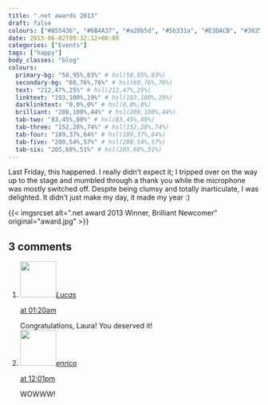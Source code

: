 ```yaml
---
title: ".net awards 2013"
draft: false
colours: ["#855436", "#6B4A37", "#a28b5d", "#5b331a", "#E3DACB", "#382519", "#C4B5AE"]
date: 2013-06-02T09:32:12+00:00
categories: ["Events"]
tags: ["happy"]
body_classes: "blog"
colours:
  primary-bg: "58,95%,83%" # hsl(58,95%,83%)
  secondary-bg: "60,76%,76%" # hsl(60,76%,76%)
  text: "212,47%,25%" # hsl(212,47%,25%)
  linktext: "193,100%,19%" # hsl(193,100%,19%)
  darklinktext: "0,0%,0%" # hsl(0,0%,0%)
  brilliant: "208,100%,44%" # hsl(208,100%,44%)
  tab-two: "83,45%,80%" # hsl(83,45%,80%)
  tab-three: "152,28%,74%" # hsl(152,28%,74%)
  tab-four: "189,37%,64%" # hsl(189,37%,64%)
  tab-five: "200,54%,57%" # hsl(200,54%,57%)
  tab-six: "205,68%,51%" # hsl(205,68%,51%)
---
```


Last Friday, this happened. I really didn’t expect it; I tripped over on the way up to the stage and mumbled through a thank you while the microphone was mostly switched off. Despite being clumsy and totally inarticulate, I was delighted. It didn’t just make my day, it made my year :)

{{< imgsrcset alt=".net award 2013 Winner, Brilliant Newcomer" original="award.jpg" >}}

## 3 comments

<ol class="commentlist">
	<li class="comment even thread-even depth-1" id="li-comment-544">
			<div class="comment-author vcard">
			<img alt='' src='https://secure.gravatar.com/avatar/08463364af4d99fd7058b970783e355d?s=72&amp;d=mm&amp;r=g' srcset='https://secure.gravatar.com/avatar/08463364af4d99fd7058b970783e355d?s=144&amp;d=mm&amp;r=g 2x' class='avatar avatar-72 photo' height='72' width='72' /><cite class="fn"><a href='http://agtlucas.com' rel='external nofollow' class='url'>Lucas</a></cite>
				<aside class="comment-meta commentmetadata"><p><a href="#comment-544"><time datetime="2013-06-09T01:20:24+00:00" pubdate class="published">
		 at <span class="hours">01:20am</span></time></a></p>
	</aside>
	</div>
	<div class="comment-entry">
		Congratulations, Laura! You deserved it!
	</div>
</li>
	<li class="comment odd alt thread-odd thread-alt depth-1" id="li-comment-546">
			<div class="comment-author vcard">
			<img alt='' src='https://secure.gravatar.com/avatar/f276912415419c5bbf6eaa7ee6ecec53?s=72&amp;d=mm&amp;r=g' srcset='https://secure.gravatar.com/avatar/f276912415419c5bbf6eaa7ee6ecec53?s=144&amp;d=mm&amp;r=g 2x' class='avatar avatar-72 photo' height='72' width='72' /><cite class="fn"><a href='http://www.stradaioli.com' rel='external nofollow' class='url'>enrico</a></cite>
				<aside class="comment-meta commentmetadata"><p><a href="#comment-546"><time datetime="2013-07-02T12:01:02+00:00" pubdate class="published">
		 at <span class="hours">12:01pm</span></time></a></p>
	</aside>
	</div>
	<div class="comment-entry">
		WOWWW!
	</div>
</li>
</ol>
